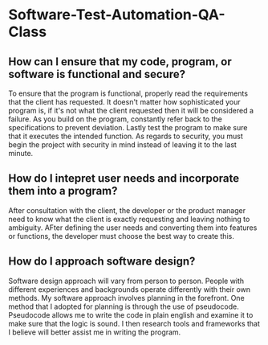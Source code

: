 # Software-Test-Automation-QA-Class

## How can I ensure that my code, program, or software is functional and secure?
To ensure that the program is functional, properly read the requirements that the client has requested. It doesn't matter how sophisticated your program is, if it's not what the client requested then it will be considered a failure. As you build on the program, constantly refer back to the specifications to prevent deviation. Lastly test the program to make sure that it executes the intended function. As regards to security, you must begin the project with security in mind instead of leaving it to the last minute. 

## How do I intepret user needs and incorporate them into a program?
After consultation with the client, the developer or the product manager need to know what the client is exactly requesting and leaving nothing to ambiguity. AFter defining the user needs and converting them into features or functions, the developer must choose the best way to create this.

## How do I approach software design?
Software design approach will vary from person to person. People with different experiences and backgrounds operate differently with their own methods. My software approach involves planning in the forefront. One method that I adopted for planning is through the use of pseudocode. Pseudocode allows me to write the code in plain english and examine it to make sure that the logic is sound. I then research tools and frameworks that I believe will better assist me in writing the program.
